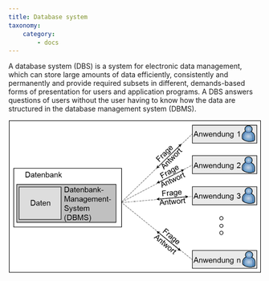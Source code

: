```yaml
---
title: Database system
taxonomy:
    category:
        - docs
---
```

A database system (DBS) is a system for electronic data management, which can store large amounts of data efficiently, consistently and permanently and provide required subsets in different, demands-based forms of presentation for users and application programs. A DBS answers questions of users without the user having to know how the data are structured in the database management system (DBMS).

![DBMS](GIS6.png)
